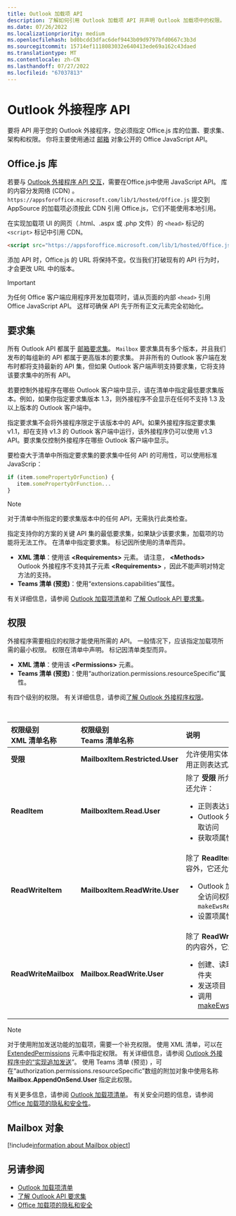 ```yaml
---
title: Outlook 加载项 API
description: 了解如何引用 Outlook 加载项 API 并声明 Outlook 加载项中的权限。
ms.date: 07/26/2022
ms.localizationpriority: medium
ms.openlocfilehash: bd0bcdd3dfac6def9443b09d9797bfd0667c3b3d
ms.sourcegitcommit: 15714ef1118083032e640413ede69a162c43daed
ms.translationtype: MT
ms.contentlocale: zh-CN
ms.lasthandoff: 07/27/2022
ms.locfileid: "67037813"
---
```

# <a name="outlook-add-in-apis"></a>Outlook 外接程序 API

要将 API 用于您的 Outlook 外接程序，您必须指定 Office.js 库的位置、要求集、架构和权限。 你将主要使用通过 [邮箱](#mailbox-object) 对象公开的 Office JavaScript API。

## <a name="officejs-library"></a>Office.js 库

若要与 [Outlook 外接程序 API 交互](/javascript/api/outlook)，需要在Office.js中使用 JavaScript API。 库的内容分发网络 (CDN) 。`https://appsforoffice.microsoft.com/lib/1/hosted/Office.js` 提交到 AppSource 的加载项必须按此 CDN 引用 Office.js，它们不能使用本地引用。

在实现加载项 UI 的网页（.html、.aspx 或 .php 文件）的 `<head>` 标记的 `<script>` 标记中引用 CDN。

```HTML
<script src="https://appsforoffice.microsoft.com/lib/1/hosted/Office.js" type="text/javascript"></script>
```

添加 API 时，Office.js 的 URL 将保持不变。仅当我们打破现有的 API 行为时，才会更改 URL 中的版本。

> [!IMPORTANT]
> 为任何 Office 客户端应用程序开发加载项时，请从页面的内部 `<head>` 引用 Office JavaScript API。 这样可确保 API 先于所有正文元素完全初始化。

## <a name="requirement-sets"></a>要求集

所有 Outlook API 都属于 [邮箱要求集](/javascript/api/requirement-sets/outlook/outlook-api-requirement-sets)。 `Mailbox` 要求集具有多个版本，并且我们发布的每组新的 API 都属于更高版本的要求集。 并非所有的 Outlook 客户端在发布时都将支持最新的 API 集，但如果 Outlook 客户端声明支持要求集，它将支持该要求集中的所有 API。

若要控制外接程序在哪些 Outlook 客户端中显示，请在清单中指定最低要求集版本。例如，如果你指定要求集版本 1.3，则外接程序不会显示在任何不支持 1.3 及以上版本的 Outlook 客户端中。

指定要求集不会将外接程序限定于该版本中的 API。如果外接程序指定要求集 v1.1，却在支持 v1.3 的 Outlook 客户端中运行，该外接程序仍可以使用 v1.3 API。要求集仅控制外接程序在哪些 Outlook 客户端中显示。

要检查大于清单中所指定要求集的要求集中任何 API 的可用性，可以使用标准 JavaScrip：

```js
if (item.somePropertyOrFunction) {
   item.somePropertyOrFunction...  
}
```

> [!NOTE]
> 对于清单中所指定的要求集版本中的任何 API，无需执行此类检查。

指定支持你的方案的关键 API 集的最低要求集，如果缺少该要求集，加载项的功能将无法工作。 在清单中指定要求集。 标记因所使用的清单而异。 

- **XML 清单**：使用该 **\<Requirements\>** 元素。 请注意， **\<Methods\>** Outlook 外接程序不支持其子元素 **\<Requirements\>** ，因此不能声明对特定方法的支持。
- **Teams 清单 (预览)**：使用“extensions.capabilities”属性。 

有关详细信息，请参阅 [Outlook 加载项清单](manifests.md)和 [了解 Outlook API 要求集](/javascript/api/requirement-sets/outlook/outlook-api-requirement-sets)。

## <a name="permissions"></a>权限

外接程序需要相应的权限才能使用所需的 API。 一般情况下，应该指定加载项所需的最小权限。 权限在清单中声明。 标记因清单类型而异。

- **XML 清单**：使用该 **\<Permissions\>** 元素。
- **Teams 清单 (预览)**：使用“authorization.permissions.resourceSpecific”属性。 

有四个级别的权限。 有关详细信息，请参阅[了解 Outlook 外接程序权限](understanding-outlook-add-in-permissions.md)。

<br/>

|权限级别</br>XML 清单名称|权限级别</br>Teams 清单名称|说明|
|:-----|:-----|:-----|
| **受限** | **MailboxItem.Restricted.User** | 允许使用实体，但不允许使用正则表达式。 |
| **ReadItem** | **MailboxItem.Read.User** | 除了 **受限** 所允许的权限，它还允许：<ul><li>正则表达式</li><li>Outlook 外接程序 API 读取访问</li><li>获取项属性和回调令牌</li></ul> |
| **ReadWriteItem** | **MailboxItem.ReadWrite.User** | 除了 **ReadItem** 中允许的内容外，它还允许：<ul><li>Outlook 加载项 API 的完全访问权限，但不包括 `makeEwsRequestAsync`</li><li>设置项属性</li></ul> |
| **ReadWriteMailbox** | **Mailbox.ReadWrite.User** | 除了 **ReadWriteItem** 中允许的内容外，它还允许：<ul><li>创建、读取、写入项和文件夹</li><li>发送项目</li><li>调用 [makeEwsRequestAsync](/javascript/api/requirement-sets/outlook/preview-requirement-set/office.context.mailbox#methods)</li></ul> |

> [!NOTE]
> 对于使用附加发送功能的加载项，需要一个补充权限。 使用 XML 清单，可以在 [ExtendedPermissions](/javascript/api/manifest/extendedpermissions) 元素中指定权限。 有关详细信息，请参阅 [Outlook 外接程序中的“实现追加发送](append-on-send.md)”。 使用 Teams 清单 (预览) ，可在“authorization.permissions.resourceSpecific”数组的附加对象中使用名称 **Mailbox.AppendOnSend.User** 指定此权限。

有关更多信息，请参阅 [Outlook 加载项清单](manifests.md)。 有关安全问题的信息，请参阅 [Office 加载项的隐私和安全性](../concepts/privacy-and-security.md)。

## <a name="mailbox-object"></a>Mailbox 对象

[!include[information about Mailbox object](../includes/mailbox-object-desc.md)]

## <a name="see-also"></a>另请参阅

- [Outlook 加载项清单](manifests.md)
- [了解 Outlook API 要求集](/javascript/api/requirement-sets/outlook/outlook-api-requirement-sets)
- [Office 加载项的隐私和安全](../concepts/privacy-and-security.md)
